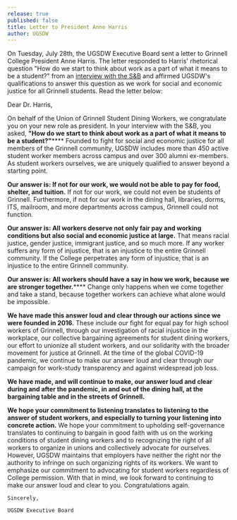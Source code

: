 ```yaml
---
release: true
published: false
title: Letter to President Anne Harris
author: UGSDW
---
```

On Tuesday, July 28th, the UGSDW Executive Board sent a letter to Grinnell College President Anne Harris. The letter responded to Harris' rhetorical question "How do we start to think about work as a part of what it means to be a student?" from an [interview with the S&B](http://www.thesandb.com/article/the-sb-interviews-acting-president-anne-harris-on-leadership-in-time-of-two-pandemics.html) and affirmed UGSDW's qualifications to answer this question as we work for social and economic justice for all Grinnell students. Read the letter below:




Dear Dr. Harris,

On behalf of the Union of Grinnell Student Dining Workers, we congratulate you on your new role as president. In your interview with the S&B, you asked, **"How do we start to think about work as a part of what it means to be a student?"****** Founded to fight for social and economic justice for all members of the Grinnell community, UGSDW includes more than 450 active student worker members across campus and over 300 alumni ex-members. As student workers ourselves, we are uniquely qualified to answer beyond a starting point.

**Our answer is: If not for our work, we would not be able to pay for food, shelter, and tuition.** If not for our work, we could not even be students of Grinnell. Furthermore, if not for our work in the dining hall, libraries, dorms, ITS, mailroom, and more departments across campus, Grinnell could not function.

**Our answer is: All workers deserve not only fair pay and working conditions but also social and economic justice at large.** That means racial justice, gender justice, immigrant justice, and so much more. If any worker suffers any form of injustice, that is an injustice to the entire Grinnell community. If the College perpetrates any form of injustice, that is an injustice to the entire Grinnell community.

**Our answer is: All workers should have a say in how we work, because we are stronger together.****** Change only happens when we come together and take a stand, because together workers can achieve what alone would be impossible.

**We have made this answer loud and clear through our actions since we were founded in 2016.** These include our fight for equal pay for high school workers of Grinnell, through our investigation of racial injustice in the workplace, our collective bargaining agreements for student dining workers, our effort to unionize all student workers, and our solidarity with the broader movement for justice at Grinnell. At the time of the global COVID-19 pandemic, we continue to make our answer loud and clear through our campaign for work-study transparency and against widespread job loss.

**We have made, and will continue to make, our answer loud and clear during and after the pandemic, in and out of the dining hall, at the bargaining table and in the streets of Grinnell.**

**We hope your commitment to listening translates to listening to the answer of student workers, and especially to turning your listening into concrete action.** We hope your commitment to upholding self-governance translates to continuing to bargain in good faith with us on the working conditions of student dining workers and to recognizing the right of all workers to organize in unions and collectively advocate for ourselves. However, UGSDW maintains that employers have neither the right nor the authority to infringe on such organizing rights of its workers. We want to emphasize our commitment to advocating for student workers regardless of College permission. With that in mind, we look forward to continuing to make our answer loud and clear to you. Congratulations again.


	Sincerely,

	UGSDW Executive Board



